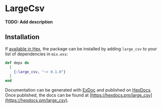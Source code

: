 # LargeCsv

**TODO: Add description**

## Installation

If [available in Hex](https://hex.pm/docs/publish), the package can be installed
by adding `large_csv` to your list of dependencies in `mix.exs`:

```elixir
def deps do
  [
    {:large_csv, "~> 0.1.0"}
  ]
end
```

Documentation can be generated with [ExDoc](https://github.com/elixir-lang/ex_doc)
and published on [HexDocs](https://hexdocs.pm). Once published, the docs can
be found at [https://hexdocs.pm/large_csv](https://hexdocs.pm/large_csv).

